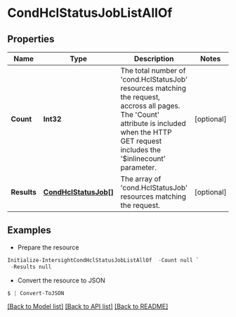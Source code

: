 # CondHclStatusJobListAllOf
## Properties

Name | Type | Description | Notes
------------ | ------------- | ------------- | -------------
**Count** | **Int32** | The total number of &#39;cond.HclStatusJob&#39; resources matching the request, accross all pages. The &#39;Count&#39; attribute is included when the HTTP GET request includes the &#39;$inlinecount&#39; parameter. | [optional] 
**Results** | [**CondHclStatusJob[]**](CondHclStatusJob.md) | The array of &#39;cond.HclStatusJob&#39; resources matching the request. | [optional] 

## Examples

- Prepare the resource
```powershell
Initialize-IntersightCondHclStatusJobListAllOf  -Count null `
 -Results null
```

- Convert the resource to JSON
```powershell
$ | Convert-ToJSON
```

[[Back to Model list]](../README.md#documentation-for-models) [[Back to API list]](../README.md#documentation-for-api-endpoints) [[Back to README]](../README.md)

